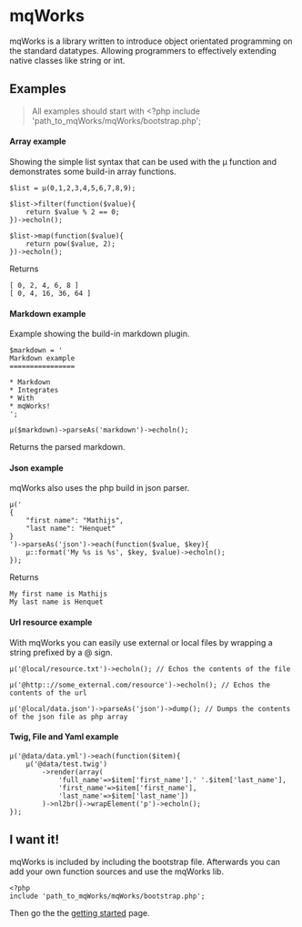 # mqWorks
mqWorks is a library written to introduce object orientated programming on the standard datatypes. Allowing programmers to effectively extending native classes like string or int.

## Examples
> All examples should start with
>     <?php
>     include 'path_to_mqWorks/mqWorks/bootstrap.php';

#### Array example
Showing the simple list syntax that can be used with the µ function and demonstrates some build-in array functions.

	$list = µ(0,1,2,3,4,5,6,7,8,9);

	$list->filter(function($value){
		return $value % 2 == 0;
	})->echoln();
	
	$list->map(function($value){
		return pow($value, 2);
	})->echoln();

Returns

	[ 0, 2, 4, 6, 8 ]
	[ 0, 4, 16, 36, 64 ]

#### Markdown example
Example showing the build-in markdown plugin.

	$markdown = '
	Markdown example
	================
	
	* Markdown
	* Integrates
	* With
	* mqWorks!
	';
	
	µ($markdown)->parseAs('markdown')->echoln();
	
Returns the parsed markdown.

#### Json example
mqWorks also uses the php build in json parser.

	µ('
	{
		"first name": "Mathijs",
		"last name": "Henquet"
	}
	')->parseAs('json')->each(function($value, $key){
		µ::format('My %s is %s', $key, $value)->echoln();
	});
		
Returns

	My first name is Mathijs
	My last name is Henquet

#### Url resource example
With mqWorks you can easily use external or local files by wrapping a string prefixed by a @ sign.

	µ('@local/resource.txt')->echoln(); // Echos the contents of the file

	µ('@http:://some_external.com/resource')->echoln(); // Echos the contents of the url

	µ('@local/data.json')->parseAs('json')->dump(); // Dumps the contents of the json file as php array

#### Twig, File and Yaml example

	µ('@data/data.yml')->each(function($item){
		µ('@data/test.twig')
			->render(array(
				'full_name'=>$item['first_name'].' '.$item['last_name'], 
				'first_name'=>$item['first_name'], 
				'last_name'=>$item['last_name'])
			)->nl2br()->wrapElement('p')->echoln();
	});

## I want it!
mqWorks is included by including the bootstrap file. Afterwards you can add your own function sources and use the mqWorks lib.
	
	<?php
	include 'path_to_mqWorks/mqWorks/bootstrap.php';

Then go the the [getting started](http://wiki.github.com/mathijshenquet/mqWorks/getting-started "Getting started") page.